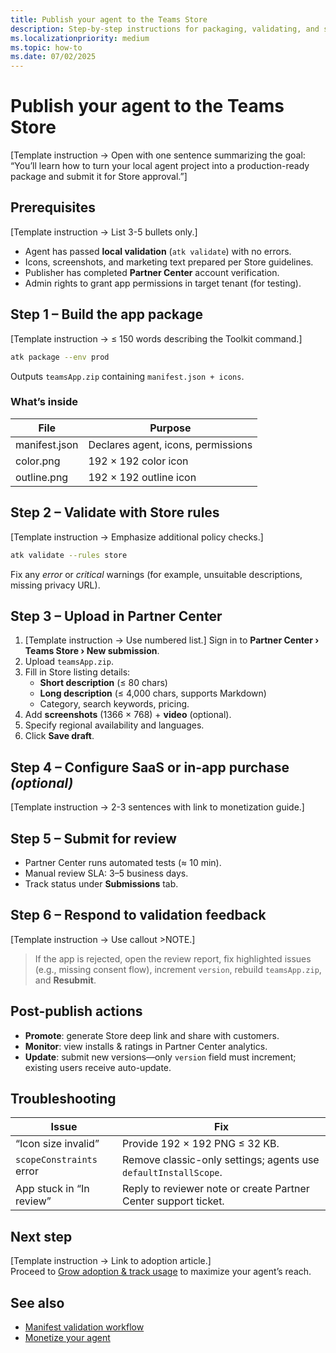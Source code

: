 ```yaml
---
title: Publish your agent to the Teams Store  
description: Step-by-step instructions for packaging, validating, and submitting your AI-powered agent so millions of Microsoft Teams users can discover and install it.  
ms.localizationpriority: medium  
ms.topic: how-to  
ms.date: 07/02/2025  
---
```

# Publish your agent to the Teams Store  

[Template instruction → Open with one sentence summarizing the goal: “You’ll learn how to turn your local agent project into a production-ready package and submit it for Store approval.”]

## Prerequisites  

[Template instruction → List 3-5 bullets only.]  

- Agent has passed **local validation** (`atk validate`) with no errors.  
- Icons, screenshots, and marketing text prepared per Store guidelines.  
- Publisher has completed **Partner Center** account verification.  
- Admin rights to grant app permissions in target tenant (for testing).

## Step 1 – Build the app package  

[Template instruction → ≤ 150 words describing the Toolkit command.]  

```bash
atk package --env prod
```  

Outputs `teamsApp.zip` containing `manifest.json + icons`.

### What’s inside  

| File | Purpose |  
|------|---------|  
| manifest.json | Declares agent, icons, permissions |  
| color.png | 192 × 192 color icon |  
| outline.png | 192 × 192 outline icon |

## Step 2 – Validate with Store rules  

[Template instruction → Emphasize additional policy checks.]  

```bash
atk validate --rules store
```  

Fix any *error* or *critical* warnings (for example, unsuitable descriptions, missing privacy URL).

## Step 3 – Upload in Partner Center  

1. [Template instruction → Use numbered list.] Sign in to **Partner Center › Teams Store › New submission**.  
2. Upload `teamsApp.zip`.  
3. Fill in Store listing details:  
   - **Short description** (≤ 80 chars)  
   - **Long description** (≤ 4,000 chars, supports Markdown)  
   - Category, search keywords, pricing.  
4. Add **screenshots** (1366 × 768) + **video** (optional).  
5. Specify regional availability and languages.  
6. Click **Save draft**.

## Step 4 – Configure SaaS or in-app purchase *(optional)*  

[Template instruction → 2-3 sentences with link to monetization guide.]

## Step 5 – Submit for review  

- Partner Center runs automated tests (≈ 10 min).  
- Manual review SLA: 3–5 business days.  
- Track status under **Submissions** tab.

## Step 6 – Respond to validation feedback  

[Template instruction → Use callout >NOTE.]  
> If the app is rejected, open the review report, fix highlighted issues (e.g., missing consent flow), increment `version`, rebuild `teamsApp.zip`, and **Resubmit**.

## Post-publish actions  

- **Promote**: generate Store deep link and share with customers.  
- **Monitor**: view installs & ratings in Partner Center analytics.  
- **Update**: submit new versions—only `version` field must increment; existing users receive auto-update.

## Troubleshooting  

| Issue | Fix |  
|-------|-----|  
| “Icon size invalid” | Provide 192 × 192 PNG ≤ 32 KB. |  
| `scopeConstraints` error | Remove classic-only settings; agents use `defaultInstallScope`. |  
| App stuck in “In review” | Reply to reviewer note or create Partner Center support ticket. |

## Next step  

[Template instruction → Link to adoption article.]  
Proceed to [Grow adoption & track usage](grow-adoption-track-usage-outline.md) to maximize your agent’s reach.

## See also  

- [Manifest validation workflow](../test/manifest-validation-workflow-outline.md)  
- [Monetize your agent](monetize-your-agent-outline.md)
